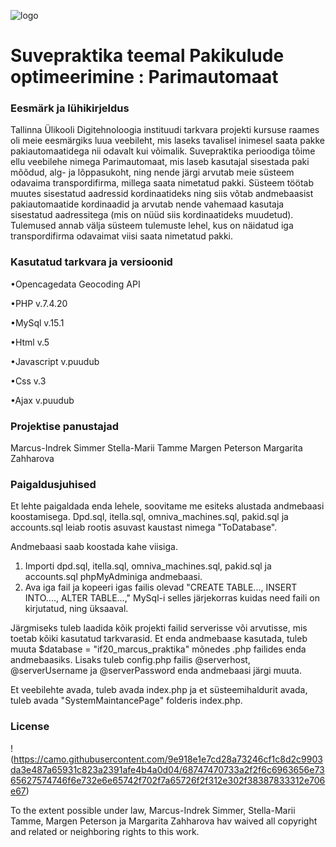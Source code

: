 ![logo](https://user-images.githubusercontent.com/70900361/122216683-524b4880-ceb5-11eb-90e4-8ab4f59fa2d7.png)




# Suvepraktika teemal Pakikulude optimeerimine : Parimautomaat

### Eesmärk ja lühikirjeldus

Tallinna Ülikooli Digitehnoloogia instituudi tarkvara projekti kursuse raames oli meie eesmärgiks luua veebileht, mis laseks tavalisel inimesel saata pakke pakiautomaatidega nii odavalt kui võimalik. Suvepraktika perioodiga tõime ellu veebilehe nimega Parimautomaat, mis laseb kasutajal sisestada paki mõõdud, alg- ja lõppasukoht, ning nende järgi arvutab meie süsteem odavaima transpordifirma, millega saata nimetatud pakki. Süsteem töötab muutes sisestatud aadressid kordinaatideks ning siis võtab andmebaasist pakiautomaatide kordinaadid ja arvutab nende vahemaad kasutaja sisestatud aadressitega (mis on nüüd siis kordinaatideks muudetud). Tulemused annab välja süsteem tulemuste lehel, kus on näidatud iga transpordifirma odavaimat viisi saata nimetatud pakki.

### Kasutatud tarkvara ja versioonid

•Opencagedata Geocoding API

•PHP v.7.4.20

•MySql v.15.1

•Html v.5

•Javascript v.puudub

•Css v.3

•Ajax v.puudub

### Projektise panustajad
Marcus-Indrek Simmer
Stella-Marii Tamme
Margen Peterson
Margarita Zahharova

### Paigaldusjuhised
Et lehte paigaldada enda lehele, soovitame me esiteks alustada andmebaasi koostamisega. Dpd.sql, itella.sql, omniva_machines.sql, pakid.sql ja accounts.sql leiab rootis asuvast kaustast nimega "ToDatabase".

Andmebaasi saab koostada kahe viisiga.
1) Importi dpd.sql, itella.sql, omniva_machines.sql, pakid.sql ja accounts.sql phpMyAdminiga andmebaasi.
2) Ava iga fail ja kopeeri igas failis olevad "CREATE TABLE..., INSERT INTO...., ALTER TABLE...," MySql-i selles järjekorras kuidas need faili on kirjutatud, ning üksaaval.

Järgmiseks tuleb laadida kõik projekti failid serverisse või arvutisse, mis toetab kõiki kasutatud tarkvarasid. Et enda andmebaase kasutada, tuleb muuta $database = "if20_marcus_praktika" mõnedes .php failides enda andmebaasiks. Lisaks tuleb config.php failis @serverhost, @serverUsername ja @serverPassword enda andmebaasi järgi muuta. 

Et veebilehte avada, tuleb avada index.php ja et süsteemihaldurit avada, tuleb avada "SystemMaintancePage" folderis index.php.

### License
!(https://camo.githubusercontent.com/9e918e1e7cd28a73246cf1c8d2c9903da3e487a65931c823a2391afe4b4a0d04/68747470733a2f2f6c6963656e7365627574746f6e732e6e65742f702f7a65726f2f312e302f38387833312e706e67)

To the extent possible under law, Marcus-Indrek Simmer, Stella-Marii Tamme, Margen Peterson ja Margarita Zahharova hav waived all copyright and related or neighboring rights to this work.


